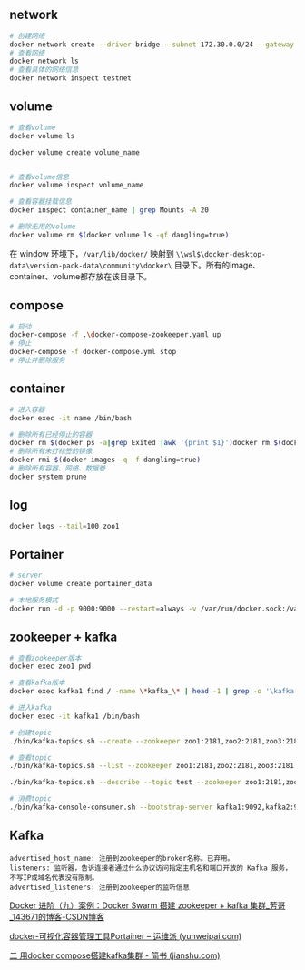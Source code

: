 ## network

```bash
# 创建网络
docker network create --driver bridge --subnet 172.30.0.0/24 --gateway 172.30.0.1 testnet 
# 查看网络
docker network ls
# 查看具体的网络信息
docker network inspect testnet
```


## volume

```bash
# 查看volume
docker volume ls

docker volume create volume_name


# 查看volume信息
docker volume inspect volume_name

# 查看容器挂载信息
docker inspect container_name | grep Mounts -A 20

# 删除无用的volume
docker volume rm $(docker volume ls -qf dangling=true)
```

在 window 环境下，`/var/lib/docker/` 映射到 `\\wsl$\docker-desktop-data\version-pack-data\community\docker\` 目录下。所有的image、container、volume都存放在该目录下。

## compose

```bash
# 启动
docker-compose -f .\docker-compose-zookeeper.yaml up
# 停止
docker-compose -f docker-compose.yml stop
# 停止并删除服务

```

## container

```bash
# 进入容器
docker exec -it name /bin/bash

# 删除所有已经停止的容器
docker rm $(docker ps -a|grep Exited |awk '{print $1}')docker rm $(docker ps -qf status=exited)
# 删除所有未打标签的镜像
docker rmi $(docker images -q -f dangling=true)
# 删除所有容器、网络、数据卷
docker system prune
```


## log

```bash
docker logs --tail=100 zoo1
```


## Portainer

```bash
# server
docker volume create portainer_data

# 本地服务模式
docker run -d -p 9000:9000 --restart=always -v /var/run/docker.sock:/var/run/docker.sock -v portainer_data:/data --name prtainer portainer/portainer

```


## zookeeper + kafka

```bash
# 查看zookeeper版本
docker exec zoo1 pwd

# 查看kafka版本
docker exec kafka1 find / -name \*kafka_\* | head -1 | grep -o '\kafka[^\n]*'

# 进入kafka
docker exec -it kafka1 /bin/bash

# 创建topic
./bin/kafka-topics.sh --create --zookeeper zoo1:2181,zoo2:2181,zoo3:2181 --partitions 3 --replication-factor 1 --topic test

# 查看topic
./bin/kafka-topics.sh --list --zookeeper zoo1:2181,zoo2:2181,zoo3:2181

./bin/kafka-topics.sh --describe --topic test --zookeeper zoo1:2181,zoo2:2181,zoo3:2181

# 消费topic
./bin/kafka-console-consumer.sh --bootstrap-server kafka1:9092,kafka2:9093,kafka3:9094 --topic test --from-beginning

```



## Kafka

```kafka
advertised_host_name: 注册到zookeeper的broker名称。已弃用。
listeners: 监听器，告诉连接者通过什么协议访问指定主机名和端口开放的 Kafka 服务，不写IP或域名代表没有限制。
advertised_listeners: 注册到zookeeper的监听信息
```







[Docker 进阶（九）案例：Docker Swarm 搭建 zookeeper + kafka 集群_芳哥_143671的博客-CSDN博客](https://blog.csdn.net/qq_41143671/article/details/109513013)

[docker-可视化容器管理工具Portainer – 运维派 (yunweipai.com)](http://www.yunweipai.com/34991.html)

[二 用docker compose搭建kafka集群 - 简书 (jianshu.com)](https://www.jianshu.com/p/b811ea29428c)